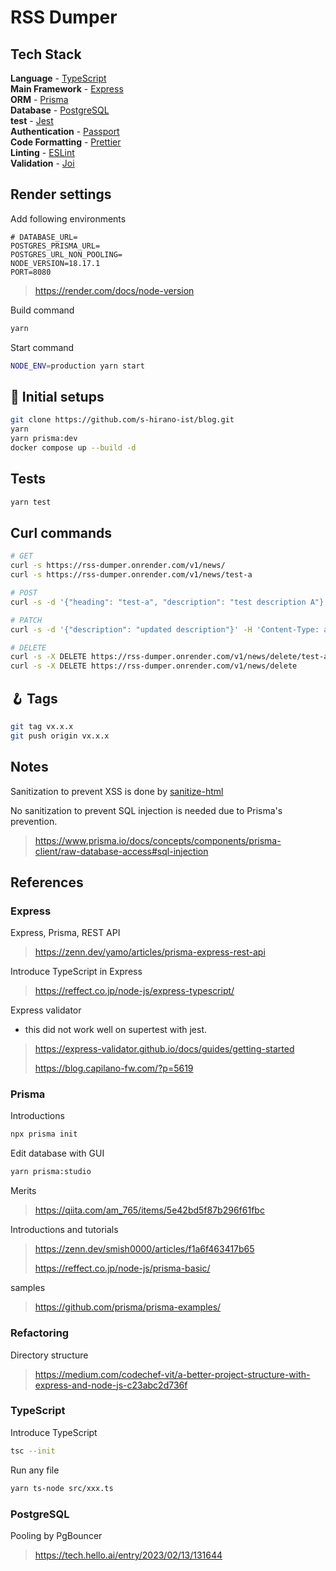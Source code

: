 # RSS Dumper

## Tech Stack

**Language** - [TypeScript](https://www.typescriptlang.org/)  
**Main Framework** - [Express](https://expressjs.com/)  
**ORM** - [Prisma](https://www.prisma.io/)  
**Database** - [PostgreSQL](https://www.postgresql.org/)  
**test** - [Jest](https://jestjs.io/)  
**Authentication** - [Passport](http://www.passportjs.org/)  
**Code Formatting** - [Prettier](https://prettier.io/)  
**Linting** - [ESLint](https://eslint.org)  
**Validation** - [Joi](https://joi.dev/)

## Render settings

Add following environments

```env
# DATABASE_URL=
POSTGRES_PRISMA_URL=
POSTGRES_URL_NON_POOLING=
NODE_VERSION=18.17.1
PORT=8080
```

> https://render.com/docs/node-version

Build command

```bash
yarn
```

Start command

```bash
NODE_ENV=production yarn start
```

## 🍾 Initial setups

```bash
git clone https://github.com/s-hirano-ist/blog.git
yarn
yarn prisma:dev
docker compose up --build -d
```

## Tests

```bash
yarn test
```

## Curl commands

```bash
# GET
curl -s https://rss-dumper.onrender.com/v1/news/
curl -s https://rss-dumper.onrender.com/v1/news/test-a

# POST
curl -s -d '{"heading": "test-a", "description": "test description A"}' -H 'Content-Type: application/json' https://rss-dumper.onrender.com/v1/news/create

# PATCH
curl -s -d '{"description": "updated description"}' -H 'Content-Type: application/json' -X PATCH https://rss-dumper.onrender.com/v1/news/update/test-a

# DELETE
curl -s -X DELETE https://rss-dumper.onrender.com/v1/news/delete/test-a
curl -s -X DELETE https://rss-dumper.onrender.com/v1/news/delete
```

## 🪝 Tags

```bash
git tag vx.x.x
git push origin vx.x.x
```

## Notes

Sanitization to prevent XSS is done by [sanitize-html](https://github.com/apostrophecms/sanitize-html)

No sanitization to prevent SQL injection is needed due to Prisma's prevention.

> https://www.prisma.io/docs/concepts/components/prisma-client/raw-database-access#sql-injection

## References

### Express

Express, Prisma, REST API

> https://zenn.dev/yamo/articles/prisma-express-rest-api

Introduce TypeScript in Express

> https://reffect.co.jp/node-js/express-typescript/

Express validator

- this did not work well on supertest with jest.

> https://express-validator.github.io/docs/guides/getting-started
>
> https://blog.capilano-fw.com/?p=5619

### Prisma

Introductions

```bash
npx prisma init
```

Edit database with GUI

```bash
yarn prisma:studio
```

Merits

> https://qiita.com/am_765/items/5e42bd5f87b296f61fbc

Introductions and tutorials

> https://zenn.dev/smish0000/articles/f1a6f463417b65
>
> https://reffect.co.jp/node-js/prisma-basic/

samples

> https://github.com/prisma/prisma-examples/

### Refactoring

Directory structure

> https://medium.com/codechef-vit/a-better-project-structure-with-express-and-node-js-c23abc2d736f

### TypeScript

Introduce TypeScript

```bash
tsc --init
```

Run any file

```bash
yarn ts-node src/xxx.ts
```

### PostgreSQL

Pooling by PgBouncer

> https://tech.hello.ai/entry/2023/02/13/131644
